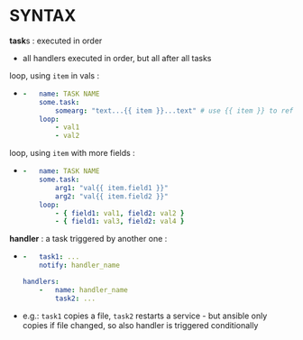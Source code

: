 # SYNTAX

**task**s : executed in order
*	all handlers executed in order, but all after all tasks

loop, using `item` in vals :
*	```yaml
	-	name: TASK NAME
		some.task:
			somearg: "text...{{ item }}...text"	# use {{ item }} to refer to current value
		loop:
			- val1
			- val2
	```

loop, using `item` with more fields :
*	```yaml
	-	name: TASK NAME
		some.task:
			arg1: "val{{ item.field1 }}"
			arg2: "val{{ item.field2 }}"
		loop:
			- { field1: val1, field2: val2 }
			- { field1: val3, field2: val4 }
	```

**handler** : a task triggered by another one :
*	```yaml
	-	task1: ...
		notify: handler_name

	handlers:
		-	name: handler_name
			task2: ...
	```
*	e.g.: `task1` copies a file, `task2` restarts a service - but ansible only copies if file changed, so also handler is triggered conditionally